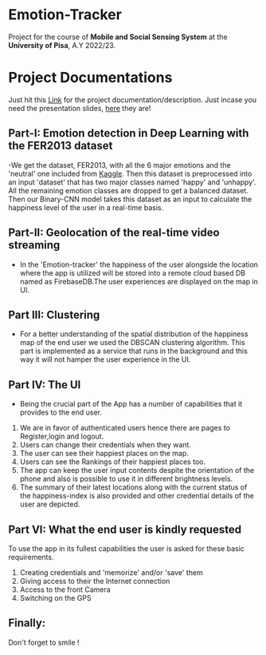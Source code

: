 # Emotion-Tracker
Project for the course of **Mobile and Social Sensing System** at the **University of Pisa**, A.Y 2022/23.
# Project Documentations
Just hit this [Link](https://github.com/gabrielemarino-gm/Emotion-Tracker/blob/main/Documentation/MASSS-project-description-GROUP4.pdf) for the project documentation/description. Just incase you need the presentation slides, [here](https://github.com/gabrielemarino-gm/Emotion-Tracker/blob/main/Documentation/Presentation-Mobile-Project-Group4.pdf) they are!

## Part-I: Emotion detection in Deep Learning with the FER2013 dataset
-We get the dataset, FER2013, with all the 6 major emotions and the 'neutral' one included from [Kaggle](https://www.kaggle.com/datasets/msambare/fer2013). Then this dataset is preprocessed into an input 'dataset' that has two major classes named 'happy' and 'unhappy'. All the remaining  emotion classes are dropped to get a balanced dataset. Then our Binary-CNN model takes this dataset as an input to calculate the happiness level of the user in a real-time basis.
## Part-II: Geolocation of the real-time video streaming
- In the 'Emotion-tracker' the happiness of the user alongside the location where the app is utilized will be stored into a remote cloud based DB named as FirebaseDB.The user experiences are displayed on the map in UI.
## Part III: Clustering
- For a better understanding of the spatial distribution of the happiness map of the end user we used the DBSCAN clustering algorithm. This part is implemented as a service that runs in the background and this way it will not hamper the user experience in the UI.

## Part IV: The UI
- Being the crucial part of the App has a number of capabilities that it provides to the end user.
1) We are in favor of authenticated users hence there are pages to Register,login and logout.
2) Users can change their credentials when they want.
3) The user can see their happiest places on the map.
4) Users can see the Rankings of their happiest places too.
5) The app can keep the user input contents despite the orientation of the phone and also is possible to use it in different brightness levels.
7) The summary of their latest locations along with the current status of the happiness-index is also provided and other credential details of the user are depicted.
## Part VI: What the end user is kindly requested
To use the app in its fullest capabilities the user is asked for these basic requirements.
1) Creating credentials and 'memorize' and/or 'save' them
2) Giving access to their the Internet connection
3) Access to the front Camera
4) Switching on the GPS

## Finally:
Don't forget to smile !
